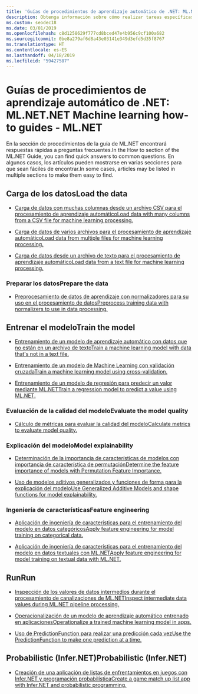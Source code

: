 ```yaml
---
title: 'Guías de procedimientos de aprendizaje automático de .NET: ML.NET'
description: Obtenga información sobre cómo realizar tareas específicas para ayudarle con la creación de soluciones de IA personalizadas y la integración de Machine Learning en sus aplicaciones .NET.
ms.custom: seodec18
ms.date: 03/01/2019
ms.openlocfilehash: c8d1258629f777cd8bced47e4b956c9cf100a682
ms.sourcegitcommit: 0be8a279af6d8a43e03141e349d3efd5d35f8767
ms.translationtype: HT
ms.contentlocale: es-ES
ms.lasthandoff: 04/18/2019
ms.locfileid: "59427587"
---
```

# <a name="net-machine-learning-how-to-guides---mlnet"></a><span data-ttu-id="49fe1-103">Guías de procedimientos de aprendizaje automático de .NET: ML.NET</span><span class="sxs-lookup"><span data-stu-id="49fe1-103">.NET Machine learning how-to guides - ML.NET</span></span>

<span data-ttu-id="49fe1-104">En la sección de procedimientos de la guía de ML.NET encontrará respuestas rápidas a preguntas frecuentes.</span><span class="sxs-lookup"><span data-stu-id="49fe1-104">In the How to section of the ML.NET Guide, you can find quick answers to common questions.</span></span> <span data-ttu-id="49fe1-105">En algunos casos, los artículos pueden mostrarse en varias secciones para que sean fáciles de encontrar.</span><span class="sxs-lookup"><span data-stu-id="49fe1-105">In some cases, articles may be listed in multiple sections to make them easy to find.</span></span>

## <a name="load-the-data"></a><span data-ttu-id="49fe1-106">Carga de los datos</span><span class="sxs-lookup"><span data-stu-id="49fe1-106">Load the data</span></span>

* [<span data-ttu-id="49fe1-107">Carga de datos con muchas columnas desde un archivo CSV para el procesamiento de aprendizaje automático</span><span class="sxs-lookup"><span data-stu-id="49fe1-107">Load data with many columns from a CSV file for machine learning processing.</span></span>](load-data-from-mult-column-csv-ml-net.md)

* [<span data-ttu-id="49fe1-108">Carga de datos de varios archivos para el procesamiento de aprendizaje automático</span><span class="sxs-lookup"><span data-stu-id="49fe1-108">Load data from multiple files for machine learning processing.</span></span>](load-data-from-multiple-files-ml-net.md)

* [<span data-ttu-id="49fe1-109">Carga de datos desde un archivo de texto para el procesamiento de aprendizaje automático</span><span class="sxs-lookup"><span data-stu-id="49fe1-109">Load data from a text file for machine learning processing.</span></span>](load-data-from-text-file-ml-net.md)

### <a name="prepare-the-data"></a><span data-ttu-id="49fe1-110">Preparar los datos</span><span class="sxs-lookup"><span data-stu-id="49fe1-110">Prepare the data</span></span>

* [<span data-ttu-id="49fe1-111">Preprocesamiento de datos de aprendizaje con normalizadores para su uso en el procesamiento de datos</span><span class="sxs-lookup"><span data-stu-id="49fe1-111">Preprocess training data with normalizers to use in data processing.</span></span>](normalizers-preprocess-data-ml-net.md)

## <a name="train-the-model"></a><span data-ttu-id="49fe1-112">Entrenar el modelo</span><span class="sxs-lookup"><span data-stu-id="49fe1-112">Train the model</span></span>

* [<span data-ttu-id="49fe1-113">Entrenamiento de un modelo de aprendizaje automático con datos que no están en un archivo de texto</span><span class="sxs-lookup"><span data-stu-id="49fe1-113">Train a machine learning model with data that's not in a text file.</span></span>](load-non-file-training-data-ml-net.md)

* [<span data-ttu-id="49fe1-114">Entrenamiento de un modelo de Machine Learning con validación cruzada</span><span class="sxs-lookup"><span data-stu-id="49fe1-114">Train a machine learning model using cross-validation.</span></span>](train-cross-validation-ml-net.md)

* [<span data-ttu-id="49fe1-115">Entrenamiento de un modelo de regresión para predecir un valor mediante ML.NET</span><span class="sxs-lookup"><span data-stu-id="49fe1-115">Train a regression model to predict a value using ML.NET.</span></span>](train-regression-model-ml-net.md)

### <a name="evaluate-the-model-quality"></a><span data-ttu-id="49fe1-116">Evaluación de la calidad del modelo</span><span class="sxs-lookup"><span data-stu-id="49fe1-116">Evaluate the model quality</span></span>

* [<span data-ttu-id="49fe1-117">Cálculo de métricas para evaluar la calidad del modelo</span><span class="sxs-lookup"><span data-stu-id="49fe1-117">Calculate metrics to evaluate model quality.</span></span>](verify-model-quality-ml-net.md)

### <a name="model-explainability"></a><span data-ttu-id="49fe1-118">Explicación del modelo</span><span class="sxs-lookup"><span data-stu-id="49fe1-118">Model explainability</span></span>

* [<span data-ttu-id="49fe1-119">Determinación de la importancia de características de modelos con importancia de característica de permutación</span><span class="sxs-lookup"><span data-stu-id="49fe1-119">Determine the feature importance of models with Permutation Feature Importance.</span></span>](determine-global-feature-importance-in-model.md)

* [<span data-ttu-id="49fe1-120">Uso de modelos aditivos generalizados y funciones de forma para la explicación del modelo</span><span class="sxs-lookup"><span data-stu-id="49fe1-120">Use Generalized Additive Models and shape functions for model explainability.</span></span>](use-gams-for-model-explainability.md)

### <a name="feature-engineering"></a><span data-ttu-id="49fe1-121">Ingeniería de características</span><span class="sxs-lookup"><span data-stu-id="49fe1-121">Feature engineering</span></span>

* [<span data-ttu-id="49fe1-122">Aplicación de ingeniería de características para el entrenamiento del modelo en datos categóricos</span><span class="sxs-lookup"><span data-stu-id="49fe1-122">Apply feature engineering for model training on categorical data.</span></span>](train-model-categorical-ml-net.md)

* [<span data-ttu-id="49fe1-123">Aplicación de ingeniería de características para el entrenamiento del modelo en datos textuales con ML.NET</span><span class="sxs-lookup"><span data-stu-id="49fe1-123">Apply feature engineering for model training on textual data with ML.NET.</span></span>](train-model-textual-ml-net.md)

## <a name="run"></a><span data-ttu-id="49fe1-124">Run</span><span class="sxs-lookup"><span data-stu-id="49fe1-124">Run</span></span>

* [<span data-ttu-id="49fe1-125">Inspección de los valores de datos intermedios durante el procesamiento de canalizaciones de ML.NET</span><span class="sxs-lookup"><span data-stu-id="49fe1-125">Inspect intermediate data values during ML.NET pipeline processing.</span></span>](inspect-intermediate-data-ml-net.md)

* [<span data-ttu-id="49fe1-126">Operacionalización de un modelo de aprendizaje automático entrenado en aplicaciones</span><span class="sxs-lookup"><span data-stu-id="49fe1-126">Operationalize a trained machine learning model in apps.</span></span>](consuming-model-ml-net.md)

* [<span data-ttu-id="49fe1-127">Uso de PredictionFunction para realizar una predicción cada vez</span><span class="sxs-lookup"><span data-stu-id="49fe1-127">Use the PredictionFunction to make one prediction at a time.</span></span>](single-predict-model-ml-net.md)

## <a name="probabilistic-infernet"></a><span data-ttu-id="49fe1-128">Probabilistic (Infer.NET)</span><span class="sxs-lookup"><span data-stu-id="49fe1-128">Probabilistic (Infer.NET)</span></span>

* [<span data-ttu-id="49fe1-129">Creación de una aplicación de listas de enfrentamientos en juegos con Infer.NET y programación probabilística</span><span class="sxs-lookup"><span data-stu-id="49fe1-129">Create a game match up list app with Infer.NET and probabilistic programming.</span></span>](matchup-app-infer-net.md)